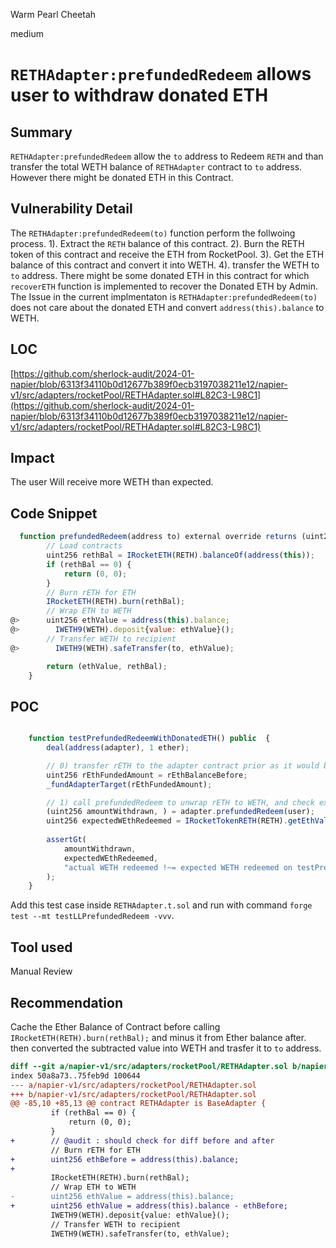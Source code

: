 Warm Pearl Cheetah

medium

# `RETHAdapter:prefundedRedeem`  allows user to withdraw donated ETH

## Summary
`RETHAdapter:prefundedRedeem` allow the `to` address to Redeem `RETH` and than transfer the total WETH balance of `RETHAdapter` contract to `to` address. However there might be donated ETH in this Contract.

## Vulnerability Detail

The `RETHAdapter:prefundedRedeem(to)`   function perform the follwoing process.
1). Extract the `RETH` balance of this contract.
2). Burn the RETH token of this contract and receive the ETH from RocketPool.
3). Get the ETH balance of this contract and convert it into WETH.
4). transfer the WETH to `to` address.
There might be some donated ETH in this contract for which `recoverETH` function is implemented to recover the Donated ETH by Admin.  The Issue in the current implmentaton is  `RETHAdapter:prefundedRedeem(to)` does not care about the donated ETH and convert `address(this).balance` to WETH.  
## LOC
[https://github.com/sherlock-audit/2024-01-napier/blob/6313f34110b0d12677b389f0ecb3197038211e12/napier-v1/src/adapters/rocketPool/RETHAdapter.sol#L82C3-L98C1](https://github.com/sherlock-audit/2024-01-napier/blob/6313f34110b0d12677b389f0ecb3197038211e12/napier-v1/src/adapters/rocketPool/RETHAdapter.sol#L82C3-L98C1)
 
## Impact
The user Will receive more WETH than expected.

## Code Snippet

```javascript
  function prefundedRedeem(address to) external override returns (uint256, uint256) {
        // Load contracts
        uint256 rethBal = IRocketETH(RETH).balanceOf(address(this));
        if (rethBal == 0) {
            return (0, 0);
        }
        // Burn rETH for ETH
        IRocketETH(RETH).burn(rethBal);
        // Wrap ETH to WETH
@>      uint256 ethValue = address(this).balance;
@>        IWETH9(WETH).deposit{value: ethValue}();
        // Transfer WETH to recipient
@>        IWETH9(WETH).safeTransfer(to, ethValue);

        return (ethValue, rethBal);
    }
```
## POC
```javascript

    function testPrefundedRedeemWithDonatedETH() public  {
        deal(address(adapter), 1 ether);

        // 0) transfer rETH to the adapter contract prior as it would be done by Tranche
        uint256 rEthFundedAmount = rEthBalanceBefore;
        _fundAdapterTarget(rEthFundedAmount);

        // 1) call prefundedRedeem to unwrap rETH to WETH, and check expected return amount
        (uint256 amountWithdrawn, ) = adapter.prefundedRedeem(user);
        uint256 expectedWEthRedeemed = IRocketTokenRETH(RETH).getEthValue(rEthFundedAmount);
        
        assertGt(
            amountWithdrawn,
            expectedWEthRedeemed,
            "actual WETH redeemed !~= expected WETH redeemed on testPrefundedRedeem()"
        );
    }
```
Add this test case inside `RETHAdapter.t.sol` and run with command `forge test --mt testLLPrefundedRedeem -vvv`.

## Tool used

Manual Review

## Recommendation
Cache the Ether Balance of Contract before calling  `IRocketETH(RETH).burn(rethBal);` and minus it from Ether balance after. then converted the subtracted value into WETH and trasfer it to `to` address.
```diff
diff --git a/napier-v1/src/adapters/rocketPool/RETHAdapter.sol b/napier-v1/src/adapters/rocketPool/RETHAdapter.sol
index 50a8a73..75feb9d 100644
--- a/napier-v1/src/adapters/rocketPool/RETHAdapter.sol
+++ b/napier-v1/src/adapters/rocketPool/RETHAdapter.sol
@@ -85,10 +85,13 @@ contract RETHAdapter is BaseAdapter {
         if (rethBal == 0) {
             return (0, 0);
         }
+        // @audit : should check for diff before and after
         // Burn rETH for ETH
+        uint256 ethBefore = address(this).balance;
+
         IRocketETH(RETH).burn(rethBal);
         // Wrap ETH to WETH
-        uint256 ethValue = address(this).balance;
+        uint256 ethValue = address(this).balance - ethBefore;
         IWETH9(WETH).deposit{value: ethValue}();
         // Transfer WETH to recipient
         IWETH9(WETH).safeTransfer(to, ethValue);
```
